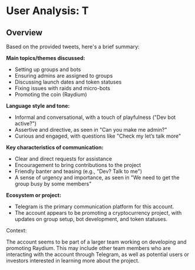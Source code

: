 # User Analysis: T

## Overview

Based on the provided tweets, here's a brief summary:

**Main topics/themes discussed:**

* Setting up groups and bots
* Ensuring admins are assigned to groups
* Discussing launch dates and token statuses
* Fixing issues with raids and micro-bots
* Promoting the coin (Raydium)

**Language style and tone:**

* Informal and conversational, with a touch of playfulness ("Dev bot active?")
* Assertive and directive, as seen in "Can you make me admin?"
* Curious and engaged, with questions like "Check my let’s talk more"

**Key characteristics of communication:**

* Clear and direct requests for assistance
* Encouragement to bring contributions to the project
* Friendly banter and teasing (e.g., "Dev? Talk to me")
* A sense of urgency and importance, as seen in "We need to get the group busy by some members"

**Ecosystem or project:**

* Telegram is the primary communication platform for this account.
* The account appears to be promoting a cryptocurrency project, with updates on group setup, bot development, and token statuses.

Context:

The account seems to be part of a larger team working on developing and promoting Raydium. This may include other team members who are interacting with the account through Telegram, as well as potential users or investors interested in learning more about the project.